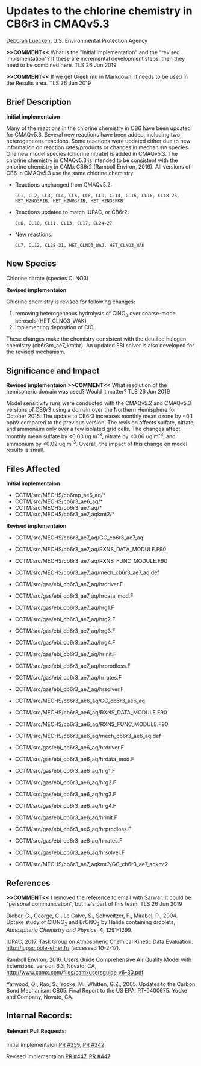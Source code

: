# Updates to the chlorine chemistry in CB6r3 in CMAQv5.3

[Deborah Luecken](mailto:luecken.deborah@epa.gov), U.S. Environmental Protection Agency

**>>COMMENT<<** What is the "initial implementation" and the "revised implementation"?  If these are incremental development steps, then they need to be combined here.  TLS 26 Jun 2019

**>>COMMENT<<** If we get Greek mu in Markdown, it needs to be used in the Results area.  TLS 26 Jun 2019

## Brief Description

**Initial implementaion**

Many of the reactions in the chlorine chemistry in CB6 have been updated for CMAQv5.3. Several new reactions have been added, including two heterogeneous reactions. Some reactions were updated either due to new information on reaction rates/products or changes in mechanism species. One new model species (chlorine nitrate) is added in CMAQv5.3. The chlorine chemistry in CMAQv5.3 is intended to be consistent with the chlorine chemistry in CAMx CB6r2 (Ramboll Environ, 2016). All versions of CB6 in CMAQv5.3 use the same chlorine chemistry.

* Reactions unchanged from CMAQv5.2:

      CL1, CL2, CL3, CL4, CL5, CL8, CL9, CL14, CL15, CL16, CL18-23, HET_H2NO3PIB, HET_H2NO3PJB, HET_H2NO3PKB 

* Reactions updated to match IUPAC, or CB6r2:

      CL6, CL10, CL11, CL13, CL17, CL24-27

* New reactions:

      CL7, CL12, CL28-31, HET_CLNO3_WAJ, HET_CLNO3_WAK 
 

## New Species
Chlorine nitrate (species CLNO3)

**Revised implementaion**

Chlorine chemistry is revised for following changes:
1. removing heterogeneous hydrolysis of ClNO<sub>3</sub> over coarse-mode aerosols (HET_CLNO3_WAK)
2. implementing deposition of ClO

These changes make the chemistry consistent with the detailed halogen chemistry (cb6r3m_ae7_kmtbr). An updated EBI solver is also developed for the revised mechanism.  

## Significance and Impact

**Revised implementaion**
**>>COMMENT<<** What resolution of the hemispheric domain was used? Would it matter?  TLS 26 Jun 2019

Model sensitivity runs were conducted with the CMAQv5.2 and CMAQv5.3 versions of CB6r3 using a domain over the Northern Hemisphere for October 2015. The update to CB6r3 increases monthly mean ozone by <0.1 ppbV compared to the previous version. The revision affects sulfate, nitrate, and ammonium only over a few isolated grid cells. The changes affect monthly mean sulfate by <0.03 ug m<sup>-3</sup>, nitrate by <0.06 ug m<sup>-3</sup>, and ammonium by <0.02 ug m<sup>-3</sup>. Overall, the impact of this change on model results is small.

## Files Affected

**Initial implementaion**
* CCTM/src/MECHS/cb6mp_ae6_aq/*
* CCTM/src/MECHS/cb6r3_ae6_aq/*
* CCTM/src/MECHS/cb6r3_ae7_aq/*
* CCTM/src/MECHS/cb6r3_ae7_aqkmt2/*

**Revised implementaion**

* CCTM/src/MECHS/cb6r3_ae7_aq/GC_cb6r3_ae7_aq
* CCTM/src/MECHS/cb6r3_ae7_aq/RXNS_DATA_MODULE.F90
* CCTM/src/MECHS/cb6r3_ae7_aq/RXNS_FUNC_MODULE.F90
* CCTM/src/MECHS/cb6r3_ae7_aq/mech_cb6r3_ae7_aq.def

* CCTM/src/gas/ebi_cb6r3_ae7_aq/hrdriver.F
* CCTM/src/gas/ebi_cb6r3_ae7_aq/hrdata_mod.F
* CCTM/src/gas/ebi_cb6r3_ae7_aq/hrg1.F
* CCTM/src/gas/ebi_cb6r3_ae7_aq/hrg2.F
* CCTM/src/gas/ebi_cb6r3_ae7_aq/hrg3.F
* CCTM/src/gas/ebi_cb6r3_ae7_aq/hrg4.F
* CCTM/src/gas/ebi_cb6r3_ae7_aq/hrinit.F
* CCTM/src/gas/ebi_cb6r3_ae7_aq/hrprodloss.F
* CCTM/src/gas/ebi_cb6r3_ae7_aq/hrrates.F
* CCTM/src/gas/ebi_cb6r3_ae7_aq/hrsolver.F

* CCTM/src/MECHS/cb6r3_ae6_aq/GC_cb6r3_ae6_aq
* CCTM/src/MECHS/cb6r3_ae6_aq/RXNS_DATA_MODULE.F90
* CCTM/src/MECHS/cb6r3_ae6_aq/RXNS_FUNC_MODULE.F90
* CCTM/src/MECHS/cb6r3_ae6_aq/mech_cb6r3_ae6_aq.def
* CCTM/src/gas/ebi_cb6r3_ae6_aq/hrdriver.F
* CCTM/src/gas/ebi_cb6r3_ae6_aq/hrdata_mod.F
* CCTM/src/gas/ebi_cb6r3_ae6_aq/hrg1.F
* CCTM/src/gas/ebi_cb6r3_ae6_aq/hrg2.F
* CCTM/src/gas/ebi_cb6r3_ae6_aq/hrg3.F
* CCTM/src/gas/ebi_cb6r3_ae6_aq/hrg4.F
* CCTM/src/gas/ebi_cb6r3_ae6_aq/hrinit.F
* CCTM/src/gas/ebi_cb6r3_ae6_aq/hrprodloss.F
* CCTM/src/gas/ebi_cb6r3_ae6_aq/hrrates.F
* CCTM/src/gas/ebi_cb6r3_ae6_aq/hrsolver.F

* CCTM/src/MECHS/cb6r3_ae7_aqkmt2/GC_cb6r3_ae7_aqkmt2

## References
**>>COMMENT<<** I removed the reference to email with Sarwar.  It could be "personal communication", but he's part of this team.  TLS 26 Jun 2019

Dieber, G., George, C., Le Calve, S., Schweitzer, F., Mirabel, P., 2004.  Uptake study of ClONO<sub>2</sub> and BrONO<sub>2</sub> by Halide containing droplets, _Atmospheric Chemistry and Physics_, **4**, 1291-1299. 

IUPAC, 2017. Task Group on Atmospheric Chemical Kinetic Data Evaluation.  http://iupac.pole-ether.fr/ (accessed 10-2-17).

Ramboll Environ, 2016.  Users Guide Comprehensive Air Quality Model with Extensions, version 6.3, Novato, CA, http://www.camx.com/files/camxusersguide_v6-30.pdf

Yarwood, G., Rao, S., Yocke, M., Whitten, G.Z., 2005. Updates to the Carbon Bond Mechanism: CB05.  Final Report to the US EPA, RT-0400675. Yocke and Company, Novato, CA.

## Internal Records:
#### Relevant Pull Requests:

Initial implementaion
[PR #359](https://github.com/USEPA/CMAQ_Dev/pull/359), [PR #342](https://github.com/USEPA/CMAQ_Dev/pull/342)

Revised implementaion
[PR #447](https://github.com/USEPA/CMAQ_Dev/pull/447), [PR #447](https://github.com/USEPA/CMAQ_Dev/pull/447)



